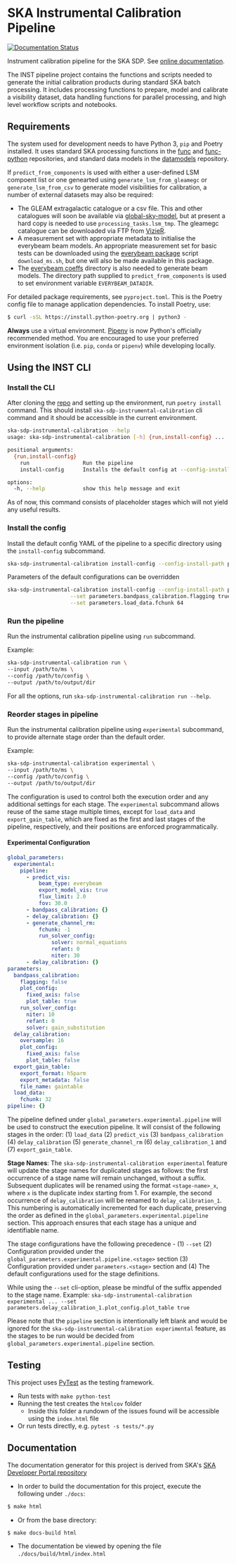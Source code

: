 SKA Instrumental Calibration Pipeline
=====================================

[![Documentation Status](https://readthedocs.org/projects/ska-telescope-ska-sdp-instrumental-calibration/badge/?version=latest)](https://ska-telescope-ska-sdp-instrumental-calibration.readthedocs.io/en/latest/?badge=latest)

Instrument calibration pipeline for the SKA SDP. See
[online documentation](https://ska-telescope-ska-sdp-instrumental-calibration.readthedocs.io/en/latest).

The INST pipeline project contains the functions and scripts needed to generate the
initial calibration products during standard SKA batch processing. It includes
processing functions to prepare, model and calibrate a visibility dataset, data
handling functions for parallel processing, and high level workflow scripts and
notebooks.

Requirements
------------

The system used for development needs to have Python 3, `pip` and Poetry installed.
It uses standard SKA processing functions in the
[func](https://developer.skao.int/projects/ska-sdp-func/en/) and
[func-python](https://developer.skao.int/projects/ska-sdp-func-python/en/)
repositories, and standard data models in the
[datamodels](https://developer.skao.int/projects/ska-sdp-datamodels/en/) repository.

If `predict_from_components` is used with either a user-defined LSM compoent list or
one genearted using `generate_lsm_from_gleamegc` or `generate_lsm_from_csv` to
generate model visibilities for calibration, a number of external datasets may also
be required:

 * The GLEAM extragalactic catalogue or a csv file. This and other catalogues will
   soon be available via
   [global-sky-model](https://developer.skao.int/projects/ska-sdp-global-sky-model/en/),
   but at present a hard copy is needed to use `processing_tasks.lsm_tmp`. The
   gleamegc catalogue can be downloaded via FTP from
   [VizieR](https://cdsarc.cds.unistra.fr/viz-bin/cat/VIII/100).
 * A measurement set with appropriate metadata to initialise the everybeam beam models.
   An appropriate measurement set for basic tests can be downloaded using the
   [everybeam package](https://gitlab.com/ska-telescope/sdp/ska-sdp-func-everybeam/)
   script `download_ms.sh`, but one will also be made available in this package.
 * The [everybeam coeffs](https://gitlab.com/ska-telescope/sdp/ska-sdp-func-everybeam/-/tree/master/coeffs)
   directory is also needed to generate beam models. The directory path supplied to
   `predict_from_components` is used to set environment variable `EVERYBEAM_DATADIR`.

For detailed package requirements, see `pyproject.toml`. This is the Poetry config file
to manage application dependencies. To install Poetry, use:
```bash
$ curl -sSL https://install.python-poetry.org | python3 -
```

**Always** use a virtual environment.
[Pipenv](https://pipenv.readthedocs.io/en/latest/) is now Python's officially
recommended method. You are encouraged to use your preferred environment isolation
(i.e. `pip`, `conda` or `pipenv`) while developing locally.

Using the INST CLI
--------------------

### Install the CLI

After cloning the [repo](https://gitlab.com/ska-telescope/sdp/science-pipeline-workflows/ska-sdp-instrumental-calibration) and setting up the environment, run `poetry install` command. This should install `ska-sdp-instrumental-calibration` cli command and it should be accessible in the current environment.

```bash
ska-sdp-instrumental-calibration --help                                                       (inst-cal-new) 
usage: ska-sdp-instrumental-calibration [-h] {run,install-config} ...

positional arguments:
  {run,install-config}
    run                 Run the pipeline
    install-config      Installs the default config at --config-install-path

options:
  -h, --help            show this help message and exit
```

As of now, this command consists of placeholder stages which will not yield any useful results. 

### Install the config

Install the default config YAML of the pipeline to a specific directory using the `install-config` subcommand.

```bash
ska-sdp-instrumental-calibration install-config --config-install-path path/to/dir
```

Parameters of the default configurations can be overridden

```bash
ska-sdp-instrumental-calibration install-config --config-install-path path/to/dir \
                    --set parameters.bandpass_calibration.flagging true \
                    --set parameters.load_data.fchunk 64
```

### Run the pipeline

Run the instrumental calibration pipeline using `run` subcommand.

Example:

```bash
ska-sdp-instrumental-calibration run \
--input /path/to/ms \
--config /path/to/config \
--output /path/to/output/dir
```

For all the options, run `ska-sdp-instrumental-calibration run --help`.

### Reorder stages in pipeline

Run the instrumental calibration pipeline using `experimental` subcommand, to provide alternate stage order than the default order.

Example:

```bash
ska-sdp-instrumental-calibration experimental \
--input /path/to/ms \
--config /path/to/config \
--output /path/to/output/dir
```

The configuration is used to control both the execution order and any additional settings for each stage. The `experimental` subcommand allows reuse of the same stage multiple times, except for `load_data` and `export_gain_table`, which are fixed as the first and last stages of the pipeline, respectively, and their positions are enforced programmatically.

#### Experimental Configuration

```yaml
global_parameters:
  experimental:
    pipeline:
      - predict_vis:
          beam_type: everybeam
          export_model_vis: true
          flux_limit: 2.0
          fov: 30.0
      - bandpass_calibration: {}
      - delay_calibration: {}
      - generate_channel_rm:
          fchunk: -1
          run_solver_config:
              solver: normal_equations
              refant: 0
              niter: 30
      - delay_calibration: {}
parameters:
  bandpass_calibration:
    flagging: false
    plot_config:
      fixed_axis: false
      plot_table: true
    run_solver_config:
      niter: 10
      refant: 0
      solver: gain_substitution
  delay_calibration:
    oversample: 16
    plot_config:
      fixed_axis: false
      plot_table: false
  export_gain_table:
    export_format: h5parm
    export_metadata: false
    file_name: gaintable
  load_data:
    fchunk: 32
pipeline: {}
```

The pipeline defined under `global_parameters.experimental.pipeline` will be used to construct the execution pipeline. It will consist of the following stages in the order: (1) `load_data` (2) `predict_vis` (3) `bandpass_calibration` (4) `delay_calibration` (5) `generate_channel_rm` (6) `delay_calibration_1` and (7) `export_gain_table`.

__Stage Names__: The `ska-sdp-instrumental-calibration experimental` feature will update the stage names for duplicated stages as follows: the first occurrence of a stage name will remain unchanged, without a suffix. Subsequent duplicates will be renamed using the format `<stage-name>_x`, where `x` is the duplicate index starting from 1. For example, the second occurrence of `delay_calibration` will be renamed to `delay_calibration_1`. This numbering is automatically incremented for each duplicate, preserving the order as defined in the `global_parameters.experimental.pipeline` section. This approach ensures that each stage has a unique and identifiable name.

The stage configurations have the following precedence - (1) `--set` (2) Configuration provided under the `global_parameters.experimental.pipeline.<stage>` section (3) Configuration provided under `parameters.<stage>` section and (4) The default configurations used for the stage definitions.

While using the `--set` cli-option, please be mindful of the suffix appended to the stage name. Example: `ska-sdp-instrumental-calibration experimental ... --set parameters.delay_calibration_1.plot_config.plot_table true`

Please note that the `pipeline` section is intentionally left blank and would be ignored for the `ska-sdp-instrumental-calibration experimental` feature, as the stages to be run would be decided from `global_parameters.experimental.pipeline` section.

Testing
-------

This project uses [PyTest](https://pytest.org) as the testing framework.

 * Run tests with `make python-test`
 * Running the test creates the `htmlcov` folder
    - Inside this folder a rundown of the issues found will be accessible using the
      `index.html` file
 * Or run tests directly, e.g. `pytest -s tests/*.py`
 
Documentation
-------------

The documentation generator for this project is derived from SKA's
[SKA Developer Portal repository](https://github.com/ska-telescope/developer.skatelescope.org)

 * In order to build the documentation for this project, execute the following under
`./docs`:
```bash
$ make html
```
 * Or from the base directory:
```bash
$ make docs-build html
```
* The documentation be viewed by opening the file `./docs/build/html/index.html`

